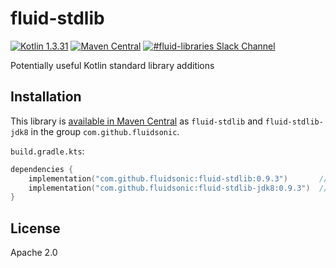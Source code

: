 fluid-stdlib
============

[![Kotlin 1.3.31](https://img.shields.io/badge/Kotlin-1.3.31-blue.svg)](http://kotlinlang.org)
[![Maven Central](https://img.shields.io/maven-central/v/com.github.fluidsonic/fluid-stdlib.svg)](https://search.maven.org/search?q=g:com.github.fluidsonic%20a:fluid-stdlib*)
[![#fluid-libraries Slack Channel](https://img.shields.io/badge/slack-%23fluid--libraries-543951.svg)](https://kotlinlang.slack.com/messages/C7UDFSVT2/)

Potentially useful Kotlin standard library additions



Installation
------------

This library is [available in Maven Central](https://search.maven.org/search?q=g:com.github.fluidsonic%20a:fluid-stdlib*) as
`fluid-stdlib` and `fluid-stdlib-jdk8` in the group `com.github.fluidsonic`.

`build.gradle.kts`:
```kotlin
dependencies {
    implementation("com.github.fluidsonic:fluid-stdlib:0.9.3")       // JDK 7
    implementation("com.github.fluidsonic:fluid-stdlib-jdk8:0.9.3")  // JDK 8 and above
}
```



License
-------

Apache 2.0
